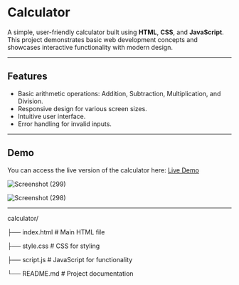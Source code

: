 
# Calculator

A simple, user-friendly calculator built using **HTML**, **CSS**, and **JavaScript**. This project demonstrates basic web development concepts and showcases interactive functionality with modern design.

---

## Features

- Basic arithmetic operations: Addition, Subtraction, Multiplication, and Division.
- Responsive design for various screen sizes.
- Intuitive user interface.
- Error handling for invalid inputs.

---

## Demo

You can access the live version of the calculator here: [Live Demo](https://abhishekekal.github.io/Calculator/) 





![Screenshot (299)](https://github.com/user-attachments/assets/ad4c3b6f-4800-4acb-bafc-cbe2ae05a19f)







![Screenshot (298)](https://github.com/user-attachments/assets/7f7206e8-45bd-4305-bd59-a0c0c3a47b8f)




---

calculator/

├── index.html      # Main HTML file

├── style.css       # CSS for styling

├── script.js       # JavaScript for functionality

└── README.md       # Project documentation






